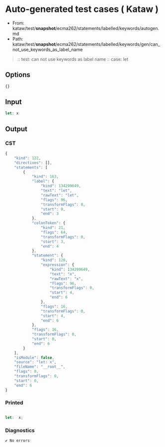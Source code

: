 # Auto-generated test cases ( Kataw )
- From: kataw/test/__snapshot__/ecma262/statements/labelled/keywords/autogen.md
- Path: kataw/test/__snapshot__/ecma262/statements/labelled/keywords/gen/can_not_use_keywords_as_label_name
> :: test: can not use keywords as label name
> :: case: let
## Options

`````js
{}
`````
## Input

`````js
let: x
`````
## Output

### CST

```javascript
{
    "kind": 122,
    "directives": [],
    "statements": [
        {
            "kind": 163,
            "label": {
                "kind": 134299649,
                "text": "let",
                "rawText": "let",
                "flags": 96,
                "transformFlags": 0,
                "start": 0,
                "end": 3
            },
            "colonToken": {
                "kind": 21,
                "flags": 64,
                "transformFlags": 0,
                "start": 3,
                "end": 4
            },
            "statement": {
                "kind": 120,
                "expression": {
                    "kind": 134299649,
                    "text": "x",
                    "rawText": "x",
                    "flags": 96,
                    "transformFlags": 0,
                    "start": 4,
                    "end": 6
                },
                "flags": 16,
                "transformFlags": 0,
                "start": 4,
                "end": 6
            },
            "flags": 16,
            "transformFlags": 0,
            "start": 0,
            "end": 6
        }
    ],
    "isModule": false,
    "source": "let: x",
    "fileName": "__root__",
    "flags": 0,
    "transformFlags": 0,
    "start": 0,
    "end": 6
}
```

### Printed

```javascript

let:  x;
```

### Diagnostics

```javascript
✔ No errors
```

